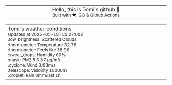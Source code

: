 
<div align="center">
<table>
<tbody>
<td align="center">
<img width="2000" height="0"><br>
Hello, this is Tomi's github 👋<br>
<sup>Built with ❤️, GO & Github Actions</sup><br>
<img width="2000" height="0">
</td>
</tbody>
</table>
</div>
<table>
<tbody>
<td align="left">
<img width="2000" height="0"><br>
Tomi's weather conditions<br>
<sup>Updated at 2025-05-18T15:27:00Z</sup><br>
<sup>:low_brightness: Scattered Clouds</sup><br>
<sup>:thermometer: Temperature 32.78 </sup><br>
<sup>:thermometer: Feels like 38.96</sup><br>
<sup>:sweat_drops: Humidity 60%</sup><br>
<sup>:mask: PM2.5 6.37 μg/m3</sup><br>
<sup>:cyclone: Wind 3.03m/s </sup><br>
<sup>:telescope: Visibility 10000m </sup><br>
<sup>:droplet: Rain 0mm/last 1h </sup><br>
<img width="2000" height="0">
</td>
<td align="left">
<img width="2000" height="0"><br>
<br>
<img width="2000" height="0">
</td>
</tbody>
</table>
</div>
    